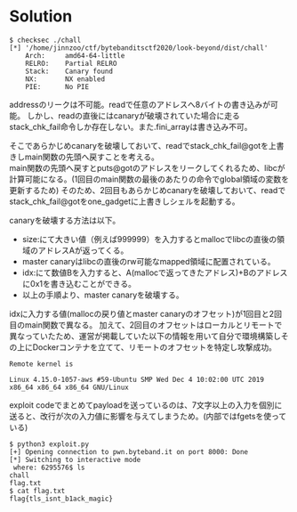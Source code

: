 # Solution
```
$ checksec ./chall
[*] '/home/jinnzoo/ctf/bytebanditsctf2020/look-beyond/dist/chall'
    Arch:     amd64-64-little
    RELRO:    Partial RELRO
    Stack:    Canary found
    NX:       NX enabled
    PIE:      No PIE
```

addressのリークは不可能。readで任意のアドレスへ8バイトの書き込みが可能。
しかし、readの直後にはcanaryが破壊されていた場合に走るstack_chk_fail命令しか存在しない。また.fini_arrayは書き込み不可。      
 
そこであらかじめcanaryを破壊しておいて、readでstack_chk_fail@gotを上書きしmain関数の先頭へ戻すことを考える。    
main関数の先頭へ戻すとputs@gotのアドレスをリークしてくれるため、libcが計算可能になる。(1回目のmain関数の最後のあたりの命令でglobal領域の変数を更新するため)
そのため、2回目もあらかじめcanaryを破壊しておいて、readでstack_chk_fail@gotをone_gadgetに上書きしシェルを起動する。

canaryを破壊する方法は以下。
+ size:にて大きい値（例えば999999）を入力するとmallocでlibcの直後の領域のアドレスAが返ってくる。
+ master canaryはlibcの直後のrw可能なmapped領域に配置されている。
+ idx:にて数値Bを入力すると、A(mallocで返ってきたアドレス)+Bのアドレスに0x1を書き込むことができる。
+ 以上の手順より、master canaryを破壊する。

idxに入力する値(mallocの戻り値とmaster canaryのオフセット)が1回目と2回目のmain関数で異なる。
加えて、2回目のオフセットはローカルとリモートで異なっていたため、運営が掲載していた以下の情報を用いて自分で環境構築しその上にDockerコンテナを立てて、リモートのオフセットを特定し攻撃成功。
```
Remote kernel is

Linux 4.15.0-1057-aws #59-Ubuntu SMP Wed Dec 4 10:02:00 UTC 2019 x86_64 x86_64 x86_64 GNU/Linux
```

exploit codeでまとめてpayloadを送っているのは、7文字以上の入力を個別に送ると、改行が次の入力値に影響を与えてしまうため。(内部ではfgetsを使っている)

```
$ python3 exploit.py
[+] Opening connection to pwn.byteband.it on port 8000: Done
[*] Switching to interactive mode
 where: 6295576$ ls
chall
flag.txt
$ cat flag.txt
flag{tls_isnt_b1ack_magic}
```
